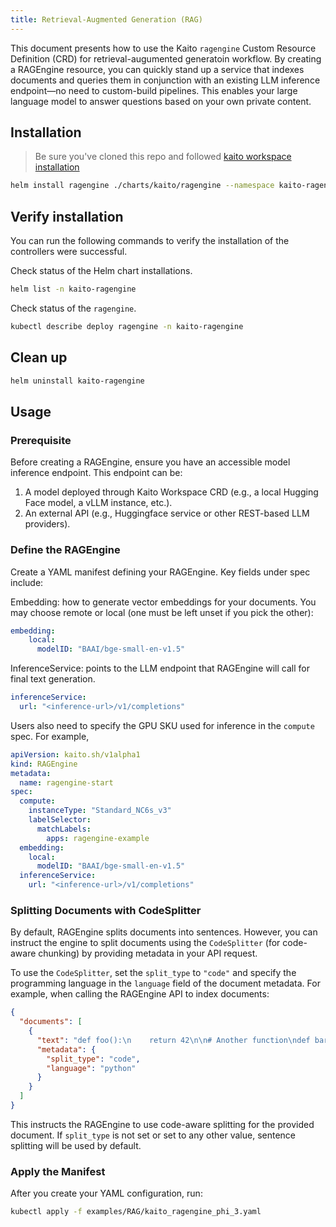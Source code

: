 ```yaml
---
title: Retrieval-Augmented Generation (RAG)
---
```


This document presents how to use the Kaito `ragengine` Custom Resource Definition (CRD) for retrieval-augumented generatoin workflow. By creating a RAGEngine resource, you can quickly stand up a service that indexes documents and queries them in conjunction with an existing LLM inference endpoint—no need to custom-build pipelines. This enables your large language model to answer questions based on your own private content.

## Installation

> Be sure you've cloned this repo and followed [kaito workspace installation](./installation.md)

```bash
helm install ragengine ./charts/kaito/ragengine --namespace kaito-ragengine --create-namespace
```

## Verify installation
You can run the following commands to verify the installation of the controllers were successful.

Check status of the Helm chart installations.

```bash
helm list -n kaito-ragengine
```

Check status of the `ragengine`.

```bash
kubectl describe deploy ragengine -n kaito-ragengine
```

## Clean up

```bash
helm uninstall kaito-ragengine
```

## Usage

### Prerequisite
Before creating a RAGEngine, ensure you have an accessible model inference endpoint. This endpoint can be:

1.	A model deployed through Kaito Workspace CRD (e.g., a local Hugging Face model, a vLLM instance, etc.).
2.	An external API (e.g., Huggingface service or other REST-based LLM providers).

### Define the RAGEngine
Create a YAML manifest defining your RAGEngine. Key fields under spec include:

Embedding: how to generate vector embeddings for your documents. You may choose remote or local (one must be left unset if you pick the other):

```yaml
embedding:
    local:
      modelID: "BAAI/bge-small-en-v1.5"
```
InferenceService: points to the LLM endpoint that RAGEngine will call for final text generation.
```yaml
inferenceService:
  url: "<inference-url>/v1/completions"
```
Users also need to specify the GPU SKU used for inference in the `compute` spec. For example,

```yaml
apiVersion: kaito.sh/v1alpha1
kind: RAGEngine
metadata:
  name: ragengine-start
spec:
  compute:
    instanceType: "Standard_NC6s_v3"
    labelSelector:
      matchLabels:
        apps: ragengine-example
  embedding:
    local:
      modelID: "BAAI/bge-small-en-v1.5"
  inferenceService:
    url: "<inference-url>/v1/completions"
```

### Splitting Documents with CodeSplitter

By default, RAGEngine splits documents into sentences. However, you can instruct the engine to split documents using the `CodeSplitter` (for code-aware chunking) by providing metadata in your API request.

To use the `CodeSplitter`, set the `split_type` to `"code"` and specify the programming language in the `language` field of the document metadata. For example, when calling the RAGEngine API to index documents:

```json
{
  "documents": [
    {
      "text": "def foo():\n    return 42\n\n# Another function\ndef bar():\n    pass",
      "metadata": {
        "split_type": "code",
        "language": "python"
      }
    }
  ]
}
```

This instructs the RAGEngine to use code-aware splitting for the provided document. If `split_type` is not set or set to any other value, sentence splitting will be used by default.

### Apply the Manifest
After you create your YAML configuration, run:
```sh
kubectl apply -f examples/RAG/kaito_ragengine_phi_3.yaml
```
